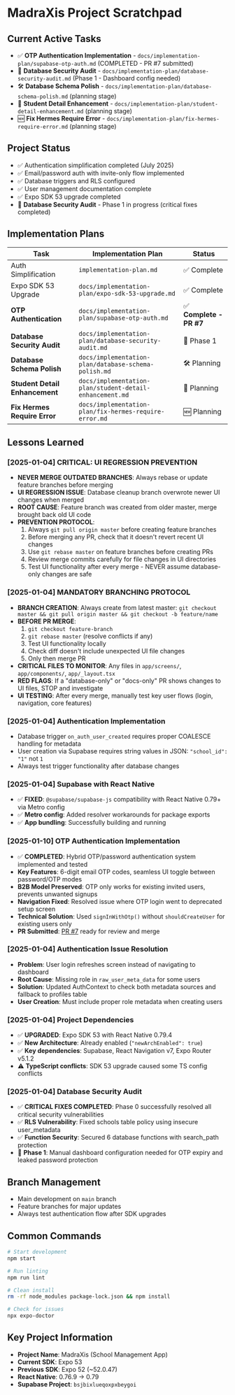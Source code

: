 # MadraXis Project Scratchpad

## Current Active Tasks
- ✅ **OTP Authentication Implementation** - `docs/implementation-plan/supabase-otp-auth.md` (COMPLETED - PR #7 submitted)
- 🔄 **Database Security Audit** - `docs/implementation-plan/database-security-audit.md` (Phase 1 - Dashboard config needed)
- 🛠️ **Database Schema Polish** - `docs/implementation-plan/database-schema-polish.md` (planning stage)
- 📝 **Student Detail Enhancement** - `docs/implementation-plan/student-detail-enhancement.md` (planning stage)
- 🆕 **Fix Hermes Require Error** - `docs/implementation-plan/fix-hermes-require-error.md` (planning stage)

## Project Status
- ✅ Authentication simplification completed (July 2025)
- ✅ Email/password auth with invite-only flow implemented  
- ✅ Database triggers and RLS configured
- ✅ User management documentation complete
- ✅ Expo SDK 53 upgrade completed
- 🔄 **Database Security Audit** - Phase 1 in progress (critical fixes completed)

## Implementation Plans
| Task | Implementation Plan | Status |
|------|-------------------|--------|
| Auth Simplification | `implementation-plan.md` | ✅ Complete |
| Expo SDK 53 Upgrade | `docs/implementation-plan/expo-sdk-53-upgrade.md` | ✅ Complete |
| **OTP Authentication** | `docs/implementation-plan/supabase-otp-auth.md` | ✅ **Complete - PR #7** |
| **Database Security Audit** | `docs/implementation-plan/database-security-audit.md` | 🔄 Phase 1 |
| **Database Schema Polish** | `docs/implementation-plan/database-schema-polish.md` | 🛠️ Planning |
| **Student Detail Enhancement** | `docs/implementation-plan/student-detail-enhancement.md` | 📝 Planning |
| **Fix Hermes Require Error** | `docs/implementation-plan/fix-hermes-require-error.md` | 🆕 Planning |

## Lessons Learned

### [2025-01-04] **CRITICAL: UI REGRESSION PREVENTION**
- **NEVER MERGE OUTDATED BRANCHES**: Always rebase or update feature branches before merging
- **UI REGRESSION ISSUE**: Database cleanup branch overwrote newer UI changes when merged
- **ROOT CAUSE**: Feature branch was created from older master, merge brought back old UI code
- **PREVENTION PROTOCOL**:
  1. Always `git pull origin master` before creating feature branches
  2. Before merging any PR, check that it doesn't revert recent UI changes
  3. Use `git rebase master` on feature branches before creating PRs
  4. Review merge commits carefully for file changes in UI directories
  5. Test UI functionality after every merge - NEVER assume database-only changes are safe

### [2025-01-04] **MANDATORY BRANCHING PROTOCOL**
- **BRANCH CREATION**: Always create from latest master: `git checkout master && git pull origin master && git checkout -b feature/name`
- **BEFORE PR MERGE**: 
  1. `git checkout feature-branch`
  2. `git rebase master` (resolve conflicts if any)
  3. Test UI functionality locally
  4. Check diff doesn't include unexpected UI file changes
  5. Only then merge PR
- **CRITICAL FILES TO MONITOR**: Any files in `app/screens/`, `app/components/`, `app/_layout.tsx`
- **RED FLAGS**: If a "database-only" or "docs-only" PR shows changes to UI files, STOP and investigate
- **UI TESTING**: After every merge, manually test key user flows (login, navigation, core features)

### [2025-01-04] Authentication Implementation
- Database trigger `on_auth_user_created` requires proper COALESCE handling for metadata
- User creation via Supabase requires string values in JSON: `"school_id": "1"` not `1`
- Always test trigger functionality after database changes

### [2025-01-04] Supabase with React Native
- ✅ **FIXED**: `@supabase/supabase-js` compatibility with React Native 0.79+ via Metro config
- ✅ **Metro config**: Added resolver workarounds for package exports
- ✅ **App bundling**: Successfully building and running

### [2025-01-10] OTP Authentication Implementation
- ✅ **COMPLETED**: Hybrid OTP/password authentication system implemented and tested
- **Key Features**: 6-digit email OTP codes, seamless UI toggle between password/OTP modes
- **B2B Model Preserved**: OTP only works for existing invited users, prevents unwanted signups
- **Navigation Fixed**: Resolved issue where OTP login went to deprecated setup screen
- **Technical Solution**: Used `signInWithOtp()` without `shouldCreateUser` for existing users only
- **PR Submitted**: [PR #7](https://github.com/ramdhanhdy/MadraXis/pull/7) ready for review and merge

### [2025-01-04] Authentication Issue Resolution
- **Problem**: User login refreshes screen instead of navigating to dashboard
- **Root Cause**: Missing role in `raw_user_meta_data` for some users
- **Solution**: Updated AuthContext to check both metadata sources and fallback to profiles table
- **User Creation**: Must include proper role metadata when creating users

### [2025-01-04] Project Dependencies  
- ✅ **UPGRADED**: Expo SDK 53 with React Native 0.79.4
- ✅ **New Architecture**: Already enabled (`"newArchEnabled": true`)
- ✅ **Key dependencies**: Supabase, React Navigation v7, Expo Router v5.1.2
- ⚠️ **TypeScript conflicts**: SDK 53 upgrade caused some TS config conflicts

### [2025-01-04] Database Security Audit  
- ✅ **CRITICAL FIXES COMPLETED**: Phase 0 successfully resolved all critical security vulnerabilities
- ✅ **RLS Vulnerability**: Fixed schools table policy using insecure user_metadata
- ✅ **Function Security**: Secured 6 database functions with search_path protection
- 🔄 **Phase 1**: Manual dashboard configuration needed for OTP expiry and leaked password protection

## Branch Management
- Main development on `main` branch
- Feature branches for major updates
- Always test authentication flow after SDK upgrades

## Common Commands
```bash
# Start development
npm start

# Run linting
npm run lint

# Clean install
rm -rf node_modules package-lock.json && npm install

# Check for issues
npx expo-doctor
```

## Key Project Information
- **Project Name**: MadraXis (School Management App)
- **Current SDK**: Expo 53
- **Previous SDK**: Expo 52 (~52.0.47)
- **React Native**: 0.76.9 → 0.79
- **Supabase Project**: `bsjbixlueqoxpxbeygoi`